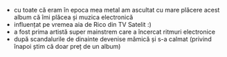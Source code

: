 - cu toate că eram în epoca mea metal am ascultat cu mare plăcere acest album că îmi plăcea și muzica electronică
- influențat pe vremea aia de Rico din TV Satelit :)
- a fost prima artistă super mainstrem care a încercat ritmuri electronice
- după scandalurile de dinainte devenise mămică și s-a calmat (privind înapoi știm că doar preț de un album)
